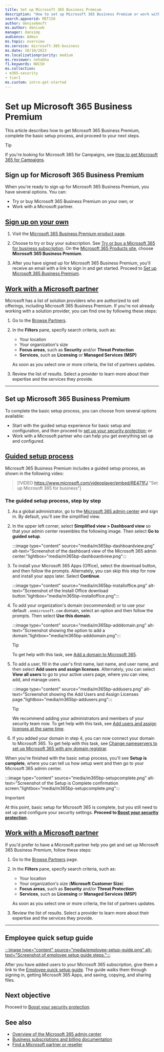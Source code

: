 ```yaml
---
title: Set up Microsoft 365 Business Premium
description: "How to set up Microsoft 365 Business Premium or work with a solution provider to do so."
search.appverid: MET150
author: denisebmsft
ms.author: deniseb
manager: dansimp 
audience: Admin
ms.topic: overview
ms.service: microsoft-365-business
ms.date: 10/10/2023
ms.localizationpriority: medium
ms.reviewer: nehabha
f1.keywords: NOCSH 
ms.collection: 
- m365-security
- tier1
ms.custom: intro-get-started
---
```


# Set up Microsoft 365 Business Premium

This article describes how to get Microsoft 365 Business Premium, complete the basic setup process, and proceed to your next steps.

> [!TIP]
> If you're looking for Microsoft 365 for Campaigns, see [How to get Microsoft 365 for Campaigns](m365-campaigns-setup.md).

## Sign up for Microsoft 365 Business Premium

When you're ready to sign up for Microsoft 365 Business Premium, you have several options. You can:

- Try or buy Microsoft 365 Business Premium on your own; or
- Work with a Microsoft partner.

## [Sign up on your own](#tab/GetOwn)

1. Visit the [Microsoft 365 Business Premium product page](https://www.microsoft.com/en-us/microsoft-365/business/microsoft-365-business-premium?activetab=pivot%3aoverviewtab).

2. Choose to try or buy your subscription. See [Try or buy a Microsoft 365 for business subscription](../commerce/try-or-buy-microsoft-365.md). On the [Microsoft 365 Products site](https://www.aka.ms/office365signup), choose **Microsoft 365 Business Premium**.

3. After you have signed up for Microsoft 365 Business Premium, you'll receive an email with a link to sign in and get started. Proceed to [Set up Microsoft 365 Business Premium](#set-up-microsoft-365-business-premium).

## [Work with a Microsoft partner](#tab/Partner)

Microsoft has a list of solution providers who are authorized to sell offerings, including Microsoft 365 Business Premium. If you're not already working with a solution provider, you can find one by following these steps: 

1. Go to the [Browse Partners](https://appsource.microsoft.com/marketplace/partner-dir).

2. In the **Filters** pane, specify search criteria, such as:

   - Your location
   - Your organization's size
   - **Focus areas**, such as **Security** and/or **Threat Protection** 
   - **Services**, such as **Licensing** or **Managed Services (MSP)**

   As soon as you select one or more criteria, the list of partners updates.

3. Review the list of results. Select a provider to learn more about their expertise and the services they provide.

---

## Set up Microsoft 365 Business Premium

To complete the basic setup process, you can choose from several options available:

- Start with the guided setup experience for basic setup and configuration, and then proceed to [set up your security protection](m365bp-security-overview.md); or 
- Work with a Microsoft partner who can help you get everything set up and configured.

##  [**Guided setup process**](#tab/Guided)

Microsoft 365 Business Premium includes a guided setup process, as shown in the following video: 

> [!VIDEO https://www.microsoft.com/videoplayer/embed/RE471FJ "Set up Microsoft 365 for business"]

### The guided setup process, step by step

1. As a global administrator, go to the [Microsoft 365 admin center](https://admin.microsoft.com/) and sign in. By default, you'll see the simplified view. 

2. In the upper left corner, select **Simplified view > Dashboard view** so that your admin center resembles the following image. Then select **Go to guided setup**. 

   :::image type="content" source="media/m365bp-dashboardview.png" alt-text="Screenshot of the dashboard view of the Microsoft 365 admin center."lightbox="media/m365bp-dashboardview.png":::

3. To install your Microsoft 365 Apps (Office), select the download button, and then follow the prompts. Alternately, you can skip this step for now and install your apps later. Select **Continue**.

   :::image type="content" source="media/m365bp-installoffice.png" alt-text="Screenshot of the Install Office download button."lightbox="media/m365bp-installoffice.png":::

4. To add your organization's domain (*recommended*) or to use your default `.onmicrosoft.com` domain, select an option and then follow the prompts. Then select **Use this domain**.

   :::image type="content" source="media/m365bp-adddomain.png" alt-text="Screenshot showing the option to add a domain."lightbox="media/m365bp-adddomain.png":::

   > [!TIP]
   > To get help with this task, see [Add a domain to Microsoft 365](../admin/setup/add-domain.md).

5. To add a user, fill in the user's first name, last name, and user name, and then select **Add users and assign licenses**. Alternately, you can select **View all users** to go to your active users page, where you can view, add, and manage users. 

   :::image type="content" source="media/m365bp-addusers.png" alt-text="Screenshot showing the Add Users and Assign Licenses page."lightbox="media/m365bp-addusers.png":::

   > [!TIP]
   > We recommend adding your administrators and members of your security team now. To get help with this task, see [Add users and assign licenses at the same time](../admin/add-users/add-users.md).

6. If you added your domain in step 4, you can now connect your domain to Microsoft 365. To get help with this task, see [Change nameservers to set up Microsoft 365 with any domain registrar](../admin/get-help-with-domains/change-nameservers-at-any-domain-registrar.md).

When you're finished with the basic setup process, you'll see **Setup is complete**, where you can tell us how setup went and then go to your Microsoft 365 admin center. 

:::image type="content" source="media/m365bp-setupcomplete.png" alt-text="Screenshot of the Setup is Complete confirmation screen."lightbox="media/m365bp-setupcomplete.png"::: 

> [!IMPORTANT]
> At this point, basic setup for Microsoft 365 is complete, but you still need to set up and configure your security settings. **Proceed to [Boost your security protection](m365bp-security-overview.md)**.

## [**Work with a Microsoft partner**](#tab/UsePartner)

If you'd prefer to have a Microsoft partner help you get and set up Microsoft 365 Business Premium, follow these steps:

1. Go to the [Browse Partners](https://appsource.microsoft.com/marketplace/partner-dir) page.

2. In the **Filters** pane, specify search criteria, such as:

   - Your location
   - Your organization's size (**Microsoft Customer Size**)
   - **Focus areas**, such as **Security** and/or **Threat Protection** 
   - **Services**, such as **Licensing** or **Managed Services (MSP)**

   As soon as you select one or more criteria, the list of partners updates.

3. Review the list of results. Select a provider to learn more about their expertise and the services they provide.

---

## Employee quick setup guide

[:::image type="content" source="media/employee-setup-guide.png" alt-text="Screenshot of employee setup guide steps.":::](https://support.microsoft.com/en-us/office/employee-quick-setup-in-microsoft-365-for-business-7f34c318-e772-46a5-8c0a-ab86661542d1)

After you have added users to your Microsoft 365 subscription, give them a link to the [Employee quick setup guide](https://support.microsoft.com/office/7f34c318-e772-46a5-8c0a-ab86661542d1). The guide walks them through signing in, getting Microsoft 365 Apps, and saving, copying, and sharing files.

## Next objective

Proceed to [Boost your security protection](m365bp-security-overview.md).

## See also

- [Overview of the Microsoft 365 admin center](../admin/admin-overview/admin-center-overview.md)
- [Business subscriptions and billing documentation](../commerce/index.yml)
- [Find a Microsoft partner or reseller](../admin/manage/find-your-partner-or-reseller.md)

